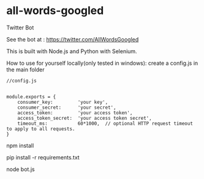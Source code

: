 # all-words-googled
Twitter Bot

See the bot at : https://twitter.com/AllWordsGoogled


This is built with Node.js and Python with Selenium.



How to use for yourself locally(only tested in windows):
    create a config.js in the main folder


    //config.js


    module.exports = {
	    consumer_key:         'your key',
	    consumer_secret:      'your secret',
	    access_token:         'your access token',
	    access_token_secret:  'your access token secret',
	    timeout_ms:           60*1000,  // optional HTTP request timeout to apply to all requests. 
	}


npm install

pip install -r requirements.txt

node bot.js